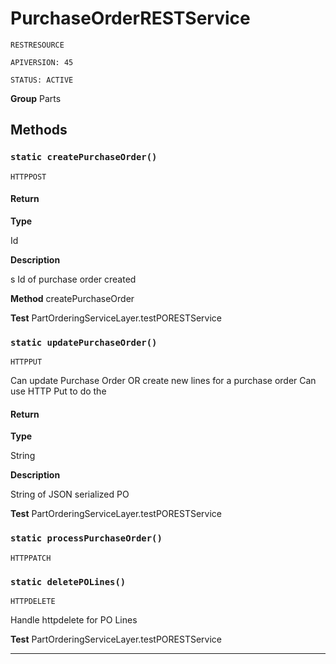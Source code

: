 # PurchaseOrderRESTService

`RESTRESOURCE`

`APIVERSION: 45`

`STATUS: ACTIVE`

**Group** Parts

## Methods
### `static createPurchaseOrder()`

`HTTPPOST`
#### Return

**Type**

Id

**Description**

s Id of purchase order created


**Method** createPurchaseOrder


**Test** PartOrderingServiceLayer.testPORESTService

### `static updatePurchaseOrder()`

`HTTPPUT`

Can update Purchase Order OR create new lines for a purchase order Can use HTTP Put to do the

#### Return

**Type**

String

**Description**

String of JSON serialized PO


**Test** PartOrderingServiceLayer.testPORESTService

### `static processPurchaseOrder()`

`HTTPPATCH`
### `static deletePOLines()`

`HTTPDELETE`

Handle httpdelete for PO Lines


**Test** PartOrderingServiceLayer.testPORESTService

---

